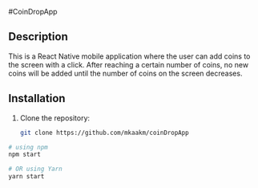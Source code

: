 #CoinDropApp

## Description
This is a React Native mobile application where the user can add coins to the screen with a click. After reaching a certain number of coins, no new coins will be added until the number of coins on the screen decreases.

## Installation

1. Clone the repository:

   ```bash
   git clone https://github.com/mkaakm/coinDropApp

```bash
# using npm
npm start

# OR using Yarn
yarn start
```
